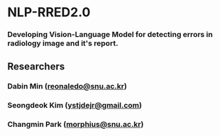# NLP-RRED2.0

### Developing Vision-Language Model for detecting errors in radiology image and it's report. 
## Researchers
### Dabin Min (reonaledo@snu.ac.kr)
### Seongdeok Kim (ystjdejr@gmail.com)
### Changmin Park (morphius@snu.ac.kr) 